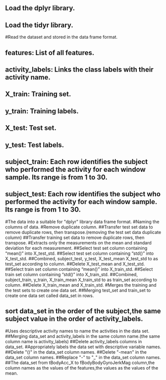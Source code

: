 ## Load the dplyr library.
## Load the tidyr library.
#Read the dataset and stored in the data frame format.
## features: List of all features.
## activity_labels: Links the class labels with their activity name.
## X_train: Training set.
## y_train: Training labels.
## X_test: Test set.
## y_test: Test labels.
## subject_train: Each row identifies the subject who performed the activity for each window sample. Its range is from 1 to 30.
## subject_test: Each row identifies the subject who performed the activity for each window sample. Its range is from 1 to 30. 
#The data into a suitable for "dplyr" library data frame format.
#Naming the columns of data.
#Remove duplicate column.
##Transfer test set data to remove duplicate rows, then transpose.(removing the test set data duplicate column)
##Transfer training set data to remove duplicate rows, then transpose.
#Extracts only the measurements on the mean and standard deviation for each measurement. 
##Select test set column containing “mean()” into X_test_std.
##Select test set column containing “std()” into X_test_std.
##Combined, subject_test, y_test, X_test_mean X_test_std to as test_set according to column.
##Delete X_test_mean and X_test_std.
##Select train set column containing “mean()” into X_train_std.
##Select train set column containing “std()” into X_train_std.
##Combined, subject_train, y_train, X_train_mean X_train_std to as train_set according to column.
##Delete X_train_mean and X_train_std.
#Merges the training and the test sets to create one data set.
##Merging test_set and train_set to create one data set called data_set in rows.
## sort data_set in the order of the subject,the same subject value in the order of activity_labels.
#Uses descriptive activity names to name the activities in the data set.
##Merging data_set and activity_labels in the same column name.(the same column name is activity_labels)
##Delete activity_labels columns in data_set.
#Appropriately labels the data set with descriptive variable names. 
##Delete "()" in the data_set column names.
##Delete "-mean" in the data_set column names.
##Replace "-" to "_" in the data_set column names.
##The data_set from tBodyAcc_X to fBodyBodyGyroJerkMag column,the column names as the values of the features,the values as the values of the mean.
